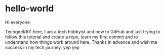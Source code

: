 # hello-world

Hi everyone

Techgeek101 here, I am a tech hobbyist and new to GitHub and just trying to follow this tutorial and create a repo, learn my first commit and
to understand how things work around here.
Thanks in advance and wish me success in my tech journey.
yep yep


